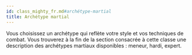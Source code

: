 ```yaml
---
id: class_mighty_fr.md#archétype-martial
title: Archétype martial
---
```


Vous choisissez un archétype qui reflète votre style et vos techniques de combat. Vous trouverez à la fin de la section consacrée à cette classe une description des archétypes martiaux disponibles : meneur, hardi, expert.

